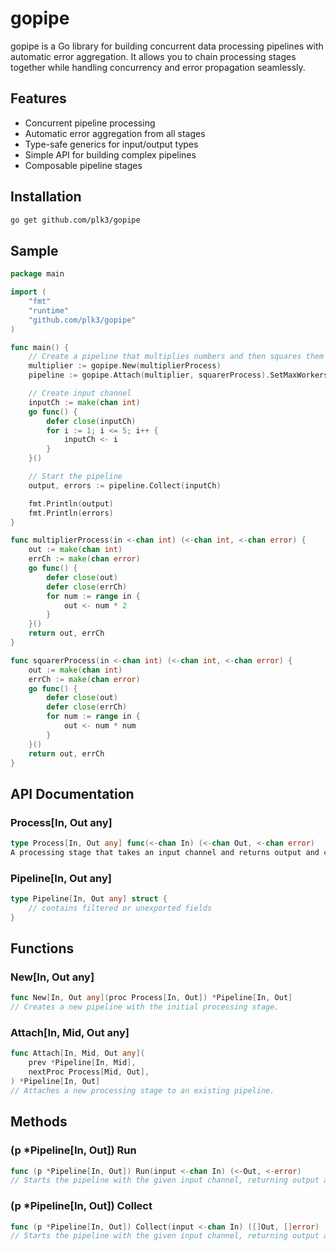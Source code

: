# gopipe
gopipe is a Go library for building concurrent data processing pipelines with automatic error aggregation. It allows you to chain processing stages together while handling concurrency and error propagation seamlessly.

## Features
- Concurrent pipeline processing
- Automatic error aggregation from all stages
- Type-safe generics for input/output types
- Simple API for building complex pipelines
- Composable pipeline stages

## Installation
```bash
go get github.com/plk3/gopipe
```

## Sample
```go
package main

import (
	"fmt"
    "runtime"
	"github.com/plk3/gopipe"
)

func main() {
    // Create a pipeline that multiplies numbers and then squares them
    multiplier := gopipe.New(multiplierProcess)
    pipeline := gopipe.Attach(multiplier, squarerProcess).SetMaxWorkers(runtime.NumCPU())

    // Create input channel
    inputCh := make(chan int)
    go func() {
        defer close(inputCh)
        for i := 1; i <= 5; i++ {
            inputCh <- i
        }
    }()

    // Start the pipeline
    output, errors := pipeline.Collect(inputCh)

    fmt.Println(output)
    fmt.Println(errors)
}

func multiplierProcess(in <-chan int) (<-chan int, <-chan error) {
    out := make(chan int)
    errCh := make(chan error)
    go func() {
        defer close(out)
        defer close(errCh)
        for num := range in {
            out <- num * 2
        }
    }()
    return out, errCh
}

func squarerProcess(in <-chan int) (<-chan int, <-chan error) {
    out := make(chan int)
    errCh := make(chan error)
    go func() {
        defer close(out)
        defer close(errCh)
        for num := range in {
            out <- num * num
        }
    }()
    return out, errCh
}
```

## API Documentation
### Process[In, Out any]
```go
type Process[In, Out any] func(<-chan In) (<-chan Out, <-chan error)
A processing stage that takes an input channel and returns output and error channels.
```

### Pipeline[In, Out any]
```go
type Pipeline[In, Out any] struct {
    // contains filtered or unexported fields
}
```

## Functions
### New[In, Out any]
```go
func New[In, Out any](proc Process[In, Out]) *Pipeline[In, Out]
// Creates a new pipeline with the initial processing stage.
```

### Attach[In, Mid, Out any]
```go
func Attach[In, Mid, Out any](
    prev *Pipeline[In, Mid],
    nextProc Process[Mid, Out],
) *Pipeline[In, Out]
// Attaches a new processing stage to an existing pipeline.
```

## Methods
### (p *Pipeline[In, Out]) Run
```go
func (p *Pipeline[In, Out]) Run(input <-chan In) (<-Out, <-error)
// Starts the pipeline with the given input channel, returning output and error channel.
```
### (p *Pipeline[In, Out]) Collect
```go
func (p *Pipeline[In, Out]) Collect(input <-chan In) ([]Out, []error)
// Starts the pipeline with the given input channel, returning output and error slice.
```
